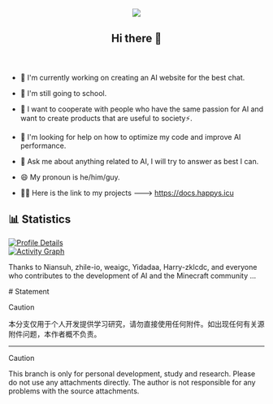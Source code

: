 <!DOCTYPE html>
<html lang="en">
<head>
    <meta charset="UTF-8">
    <meta name="viewport" content="width=device-width, initial-scale=1.0">
    <title>Happy-clo's Profile</title>
    <link rel="stylesheet" href="styles.css">
</head>
<body>
    <header>
        <h1 align="center">
            <a href="https://github.com/Happy-clo/Happy-clo">
                <img src="https://readme-typing-svg.herokuapp.com/?font=Calibri&color=%23259076&size=28&lines=Hello+%F0%9F%91%8B%2C+I%27m+Happy-clo">
            </a>
        </h1>
        <h2 align="center">Hi there 👋</h2>
    </header>
    <main>
        <section>
            <ul>
                <li><p>🔭 I'm currently working on creating an AI website for the best chat.</p></li>
                <li><p>🌱 I'm still going to school.</p></li>
                <li><p>👯 I want to cooperate with people who have the same passion for AI and want to create products that are useful to society⚡.</p></li>
                <li><p>🤔 I'm looking for help on how to optimize my code and improve AI performance.</p></li>
                <li><p>💬 Ask me about anything related to AI, I will try to answer as best I can.</p></li>
                <li><p>😄 My pronoun is he/him/guy.</p></li>
                <li><p>💁‍♂️ Here is the link to my projects ---> <a href="https://docs.happys.icu">https://docs.happys.icu</a></p></li>
            </ul>
        </section>
        <section>
            <h2>📊 Statistics</h2>
            <div class="stats">
                <!-- GitHub status cards -->
                <div class="stat-card">
                    <a href="https://github.com/Happy-clo/Happy-clo">
                        <img src="http://github-profile-summary-cards.vercel.app/api/cards/profile-details?username=Happy-clo&theme=github_dark" alt="Profile Details">
                    </a>
                </div>
                <div class="stat-card">
                    <a href="https://github.com/Happy-clo/Happy-clo">
                        <img src="https://user-images.githubusercontent.com/73097560/115834477-dbab4500-a447-11eb-908a-139a6edaec5c.gif" alt="Activity Graph">
                    </a>
                </div>
    <footer>
        <p>Thanks to Niansuh, zhile-io, weaigc, Yidadaa, Harry-zklcdc, and everyone who contributes to the development of AI and the Minecraft community ...</p>
    </footer>
</body>
</html>
# Statement

> [!CAUTION]  
> 本分支仅用于个人开发提供学习研究，请勿直接使用任何附件。如出现任何有关源附件问题，本作者概不负责。

---

> [!CAUTION]  
> This branch is only for personal development, study and research. Please do not use any attachments directly. The author is not responsible for any problems with the source attachments.
